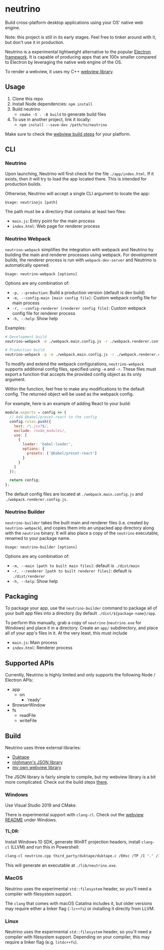 # neutrino

Build cross-platform desktop applications using your OS' native web engine.

Note: this project is still in its early stages. Feel free to tinker around with it, but don't use it in production.

Neutrino is a experimental lightweight alternative to the popular [Electron framework](https://github.com/electron/electron). It is capable of producing apps that are 100x smaller compared to Electron by leveraging the native web engine of the OS.

To render a webview, it uses my C++ [webview library](https://github.com/MichaelKim/webview).

## Usage

1. Clone this repo
2. Install Node dependencies: `npm install`
3. Build neutrino
   - `cmake -S . -B build` to generate build files
4. To use in another project, link it locally:
   - `npm install --save-dev /path/to/neutrino`

Make sure to check the [webview build steps](https://github.com/MichaelKim/webview/blob/master/docs/build.md) for your platform.

## CLI

### Neutrino

Upon launching, Neutrino will first check for the file `./app/index.html`. If it exists, then it will try to load the app located there. This is intended for production builds.

Otherwise, Neutrino will accept a single CLI argument to locate the app:

```
Usage: neutrinojs [path]
```

The path must be a directory that contains at least two files:

- `main.js`: Entry point for the main process
- `index.html`: Web page for renderer process

### Neutrino Webpack

`neutrino-webpack` simplifies the integration with webpack and Neutrino by building the main and renderer processes using webpack. For development builds, the renderer process is run with `webpack-dev-server` and Neutrino is automatically opened.

```
Usage: neutrino-webpack [options]
```

Options are any combination of:

- `-p, --production`: Build a production version (default is dev build)
- `-m, --config-main [main config file]`: Custom webpack config file for main process
- `-r, --config-renderer [renderer config file]`: Custom webpack config file for renderer process
- `-h, --help`: Show help

Examples:

```sh
# Development build
neutrino-webpack -m ./webpack.main.config.js -r ./webpack.renderer.config.js

# Production build
neutrino-webpack -p -m ./webpack.main.config.js -r ./webpack.renderer.config.js
```

To modify and extend the webpack configurations, `neutrino-webpack` supports additional config files, specified using `-m` and `-r`. These files must export a function that accepts the provided config object as its only argument.

Within the function, feel free to make any modifications to the default config. The returned object will be used as the webpack config.

For example, here is an example of adding React to your build:

```js
module.exports = config => {
  // Add @babel/preset-react to the config
  config.rules.push({
    test: /\.jsx?$/,
    exclude: /node_modules/,
    use: [
      {
        loader: 'babel-loader',
        options: {
          presets: ['@babel/preset-react']
        }
      }
    ]
  });

  return config;
};
```

The default config files are located at `./webpack.main.config.js` and `./webpack.renderer.config.js`.

### Neutrino Builder

`neutrino-builder` takes the built main and renderer files (i.e. created by `neutrino-webpack`), and copies them into an unpacked app directory along with the `neutrino` binary. It will also place a copy of the `neutrino` executable, renamed to your package name.

```
Usage: neutrino-builder [options]
```

Options are any combination of:

- `-m, --main [path to built main files]`: default is `./dist/main`
- `-r, --renderer [path to built renderer files]`: default is `./dist/renderer`
- `-h, --help`: Show help

## Packaging

To package your app, use the `neutrino-builder` command to package all of your built app files into a directory (by default `./dist/${package-name}/app`.

To perform this manually, grab a copy of `neutrino` (`neutrino.exe` for Windows) and place it in a directory. Create an `app/` subdirectory, and place all of your app's files in it. At the very least, this must include

- `main.js`: Main process
- `index.html`: Renderer process

## Supported APIs

Currently, Neutrino is highly limited and only supports the following Node / Electron APIs:

- app
  - on
    - 'ready'
- BrowserWindow
- fs
  - readFile
  - writeFile

## Build

Neutrino uses three external libraries:

- [Duktape](https://duktape.org)
- [nlohmann's JSON library](https://github.com/nlohmann/json)
- [my own webview library](https://github.com/MichaelKim/webview)

The JSON library is fairly simple to compile, but my webview library is a bit more complicated. Check out the build steps [there](https://github.com/MichaelKim/webview#build).

### Windows

Use Visual Studio 2019 and CMake.

There is experimental support with `clang-cl`. Check out the [webview README](https://github.com/MichaelKim/webview#windows) under Windows.

#### TL;DR:

Install Windows 10 SDK, generate WinRT projection headers, install `clang-cl` (LLVM) and run this in Powershell:

```sh
clang-cl neutrino.cpp third_party/duktape/duktape.c /EHsc /TP /I "." /I "./third_party/webview/" /I "./third_party/duktape/" /I "./third_party/nlohmann/" /DWEBVIEW_WIN -Xclang -std=c++17 -Xclang -Wno-delete-non-virtual-dtor -o "lib/neutrino.exe" /link "WindowsApp.lib" "user32.lib" "kernel32.lib"
```

This will generate an executable at `./lib/neutrino.exe`.

### MacOS

Neutrino uses the experimental `std::filesystem` header, so you'll need a compiler with filesystem support.

The `clang` that comes with macOS Catalina includes it, but older versions may require either a linker flag (`-lc++fs`) or installing it directly from LLVM.

### Linux

Neutrino uses the experimental `std::filesystem` header, so you'll need a compiler with filesystem support. Depending on your compiler, this may require a linker flag (e.g. `lstdc++fs`).
